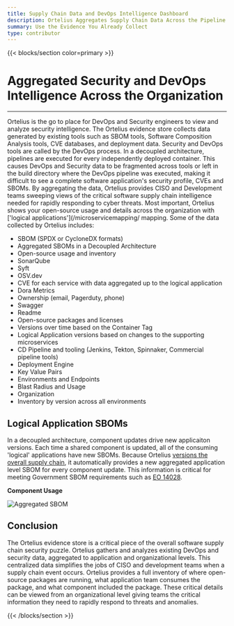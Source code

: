 ```yaml
---
title: Supply Chain Data and DevOps Intelligence Dashboard
description: Ortelius Aggregates Supply Chain Data Across the Pipeline
summary: Use the Evidence You Already Collect
type: contributor
---
```


{{< blocks/section color=primary >}}
<div class="col-12">
<h1 class="text-center">Aggregated Security and DevOps Intelligence Across the Organization</h1>
<hr>

Ortelius is the go to place for DevOps and Security engineers to view and analyze security intelligence. The Ortelius evidence store collects data generated by existing tools such as SBOM tools, Software Composition Analysis tools, CVE databases, and deployment data. Security and DevOps tools are called by the DevOps process. In a decoupled architecture, pipelines are executed for every independently deployed container. This causes DevOps and Security data to be fragmented across tools or left in the build directory where the DevOps pipeline was executed, making it difficult to see a complete software application's security profile, CVEs and SBOMs. By aggregating the data, Ortelius provides CISO and Development teams sweeping views of the critical software supply chain intelligence needed for rapidly responding to cyber threats. Most important, Ortelius shows your open-source usage and details across the organization with ['logical applications'](/microservicemapping/ mapping. Some of the data collected by Ortelius includes:

* SBOM (SPDX or CycloneDX formats)
* Aggregated SBOMs in a Decoupled Architecture
* Open-source usage and inventory 
* SonarQube
* Syft
* OSV.dev
* CVE for each service with data aggregated up to the logical application
* Dora Metrics
* Ownership (email, Pagerduty, phone)
* Swagger
* Readme
* Open-source packages and licenses
* Versions over time based on the Container Tag
* Logical Application versions based on changes to the supporting microservices
* CD Pipeline and tooling (Jenkins, Tekton, Spinnaker, Commercial pipeline tools)
* Deployment Engine
* Key Value Pairs
* Environments and Endpoints
* Blast Radius and Usage
* Organization
* Inventory by version across all environments


## Logical Application SBOMs

In a decoupled architecture, component updates drive new applicaiton versions. Each time a shared component is updated, all of the consuming 'logical' applications have new SBOMs. Because Ortelius [versions the overall supply chain](/microservicemapping/), it automatically provides a new aggregated application level SBOM for every component update. This information is critical for meeting Government SBOM requirements such as [EO 14028](https://www.gsa.gov/technology/it-contract-vehicles-and-purchasing-programs/information-technology-category/it-security/executive-order-14028).


<div class="col-center">
<p class="text-center"><strong>Component Usage</strong></p>
<img src="/images/SBOMcover" alt="Aggregated SBOM" />
</div>

## Conclusion

The Ortelius evidence store is a critical piece of the overall software supply chain security puzzle. Ortelius gathers and analyzes existing DevOps and security data, aggregated to application and organizational levels. This centralized data simplifies the jobs of CISO and development teams when a supply chain event occurs. Ortelius provides a full inventory of where open-source packages are running, what application team consumes the package, and what component included the package. These critical details can be viewed from an organizational level giving teams the critical information they need to rapidly respond to threats and anomalies. 

</div>
{{< /blocks/section >}}
